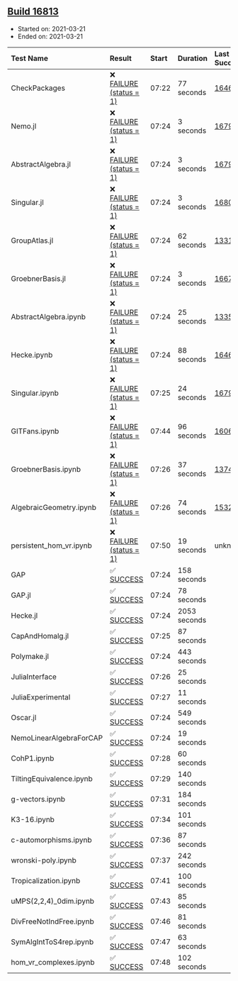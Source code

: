 ## [Build 16813](https://oscarci.mathematik.uni-kl.de/job/oscar/16813/)

* Started on: 2021-03-21
* Ended on: 2021-03-21

| Test Name    | Result | Start | Duration | Last Success | First Failure |
|:-------------|:-------|:------|:---------|:-------------|:--------------|
| CheckPackages | ❌ [FAILURE (status = 1)](https://oscarci.mathematik.uni-kl.de/job/oscar/16813/artifact/logs/build-16813/CheckPackages.log) | 07:22 | 77 seconds | [16463](https://oscarci.mathematik.uni-kl.de/job/oscar/16463/) | [16464](https://oscarci.mathematik.uni-kl.de/job/oscar/16464/) |
| Nemo.jl | ❌ [FAILURE (status = 1)](https://oscarci.mathematik.uni-kl.de/job/oscar/16813/artifact/logs/build-16813/Nemo.jl.log) | 07:24 | 3 seconds | [16793](https://oscarci.mathematik.uni-kl.de/job/oscar/16793/) | [16794](https://oscarci.mathematik.uni-kl.de/job/oscar/16794/) |
| AbstractAlgebra.jl | ❌ [FAILURE (status = 1)](https://oscarci.mathematik.uni-kl.de/job/oscar/16813/artifact/logs/build-16813/AbstractAlgebra.jl.log) | 07:24 | 3 seconds | [16792](https://oscarci.mathematik.uni-kl.de/job/oscar/16792/) | [16793](https://oscarci.mathematik.uni-kl.de/job/oscar/16793/) |
| Singular.jl | ❌ [FAILURE (status = 1)](https://oscarci.mathematik.uni-kl.de/job/oscar/16813/artifact/logs/build-16813/Singular.jl.log) | 07:24 | 3 seconds | [16802](https://oscarci.mathematik.uni-kl.de/job/oscar/16802/) | [16803](https://oscarci.mathematik.uni-kl.de/job/oscar/16803/) |
| GroupAtlas.jl | ❌ [FAILURE (status = 1)](https://oscarci.mathematik.uni-kl.de/job/oscar/16813/artifact/logs/build-16813/GroupAtlas.jl.log) | 07:24 | 62 seconds | [13311](https://oscarci.mathematik.uni-kl.de/job/oscar/13311/) | [13312](https://oscarci.mathematik.uni-kl.de/job/oscar/13312/) |
| GroebnerBasis.jl | ❌ [FAILURE (status = 1)](https://oscarci.mathematik.uni-kl.de/job/oscar/16813/artifact/logs/build-16813/GroebnerBasis.jl.log) | 07:24 | 3 seconds | [16676](https://oscarci.mathematik.uni-kl.de/job/oscar/16676/) | [16677](https://oscarci.mathematik.uni-kl.de/job/oscar/16677/) |
| AbstractAlgebra.ipynb | ❌ [FAILURE (status = 1)](https://oscarci.mathematik.uni-kl.de/job/oscar/16813/artifact/logs/build-16813/AbstractAlgebra.ipynb.log) | 07:24 | 25 seconds | [13355](https://oscarci.mathematik.uni-kl.de/job/oscar/13355/) | [13356](https://oscarci.mathematik.uni-kl.de/job/oscar/13356/) |
| Hecke.ipynb | ❌ [FAILURE (status = 1)](https://oscarci.mathematik.uni-kl.de/job/oscar/16813/artifact/logs/build-16813/Hecke.ipynb.log) | 07:24 | 88 seconds | [16463](https://oscarci.mathematik.uni-kl.de/job/oscar/16463/) | [16464](https://oscarci.mathematik.uni-kl.de/job/oscar/16464/) |
| Singular.ipynb | ❌ [FAILURE (status = 1)](https://oscarci.mathematik.uni-kl.de/job/oscar/16813/artifact/logs/build-16813/Singular.ipynb.log) | 07:25 | 24 seconds | [16793](https://oscarci.mathematik.uni-kl.de/job/oscar/16793/) | [16794](https://oscarci.mathematik.uni-kl.de/job/oscar/16794/) |
| GITFans.ipynb | ❌ [FAILURE (status = 1)](https://oscarci.mathematik.uni-kl.de/job/oscar/16813/artifact/logs/build-16813/GITFans.ipynb.log) | 07:44 | 96 seconds | [16068](https://oscarci.mathematik.uni-kl.de/job/oscar/16068/) | [16069](https://oscarci.mathematik.uni-kl.de/job/oscar/16069/) |
| GroebnerBasis.ipynb | ❌ [FAILURE (status = 1)](https://oscarci.mathematik.uni-kl.de/job/oscar/16813/artifact/logs/build-16813/GroebnerBasis.ipynb.log) | 07:26 | 37 seconds | [13748](https://oscarci.mathematik.uni-kl.de/job/oscar/13748/) | [13749](https://oscarci.mathematik.uni-kl.de/job/oscar/13749/) |
| AlgebraicGeometry.ipynb | ❌ [FAILURE (status = 1)](https://oscarci.mathematik.uni-kl.de/job/oscar/16813/artifact/logs/build-16813/AlgebraicGeometry.ipynb.log) | 07:26 | 74 seconds | [15322](https://oscarci.mathematik.uni-kl.de/job/oscar/15322/) | [15323](https://oscarci.mathematik.uni-kl.de/job/oscar/15323/) |
| persistent_hom_vr.ipynb | ❌ [FAILURE (status = 1)](https://oscarci.mathematik.uni-kl.de/job/oscar/16813/artifact/logs/build-16813/persistent_hom_vr.ipynb.log) | 07:50 | 19 seconds | unknown | unknown |
| GAP | ✅ [SUCCESS](https://oscarci.mathematik.uni-kl.de/job/oscar/16813/artifact/logs/build-16813/GAP.log) | 07:24 | 158 seconds |  |  |
| GAP.jl | ✅ [SUCCESS](https://oscarci.mathematik.uni-kl.de/job/oscar/16813/artifact/logs/build-16813/GAP.jl.log) | 07:24 | 78 seconds |  |  |
| Hecke.jl | ✅ [SUCCESS](https://oscarci.mathematik.uni-kl.de/job/oscar/16813/artifact/logs/build-16813/Hecke.jl.log) | 07:24 | 2053 seconds |  |  |
| CapAndHomalg.jl | ✅ [SUCCESS](https://oscarci.mathematik.uni-kl.de/job/oscar/16813/artifact/logs/build-16813/CapAndHomalg.jl.log) | 07:25 | 87 seconds |  |  |
| Polymake.jl | ✅ [SUCCESS](https://oscarci.mathematik.uni-kl.de/job/oscar/16813/artifact/logs/build-16813/Polymake.jl.log) | 07:24 | 443 seconds |  |  |
| JuliaInterface | ✅ [SUCCESS](https://oscarci.mathematik.uni-kl.de/job/oscar/16813/artifact/logs/build-16813/JuliaInterface.log) | 07:26 | 25 seconds |  |  |
| JuliaExperimental | ✅ [SUCCESS](https://oscarci.mathematik.uni-kl.de/job/oscar/16813/artifact/logs/build-16813/JuliaExperimental.log) | 07:27 | 11 seconds |  |  |
| Oscar.jl | ✅ [SUCCESS](https://oscarci.mathematik.uni-kl.de/job/oscar/16813/artifact/logs/build-16813/Oscar.jl.log) | 07:24 | 549 seconds |  |  |
| NemoLinearAlgebraForCAP | ✅ [SUCCESS](https://oscarci.mathematik.uni-kl.de/job/oscar/16813/artifact/logs/build-16813/NemoLinearAlgebraForCAP.log) | 07:24 | 19 seconds |  |  |
| CohP1.ipynb | ✅ [SUCCESS](https://oscarci.mathematik.uni-kl.de/job/oscar/16813/artifact/logs/build-16813/CohP1.ipynb.log) | 07:28 | 60 seconds |  |  |
| TiltingEquivalence.ipynb | ✅ [SUCCESS](https://oscarci.mathematik.uni-kl.de/job/oscar/16813/artifact/logs/build-16813/TiltingEquivalence.ipynb.log) | 07:29 | 140 seconds |  |  |
| g-vectors.ipynb | ✅ [SUCCESS](https://oscarci.mathematik.uni-kl.de/job/oscar/16813/artifact/logs/build-16813/g-vectors.ipynb.log) | 07:31 | 184 seconds |  |  |
| K3-16.ipynb | ✅ [SUCCESS](https://oscarci.mathematik.uni-kl.de/job/oscar/16813/artifact/logs/build-16813/K3-16.ipynb.log) | 07:34 | 101 seconds |  |  |
| c-automorphisms.ipynb | ✅ [SUCCESS](https://oscarci.mathematik.uni-kl.de/job/oscar/16813/artifact/logs/build-16813/c-automorphisms.ipynb.log) | 07:36 | 87 seconds |  |  |
| wronski-poly.ipynb | ✅ [SUCCESS](https://oscarci.mathematik.uni-kl.de/job/oscar/16813/artifact/logs/build-16813/wronski-poly.ipynb.log) | 07:37 | 242 seconds |  |  |
| Tropicalization.ipynb | ✅ [SUCCESS](https://oscarci.mathematik.uni-kl.de/job/oscar/16813/artifact/logs/build-16813/Tropicalization.ipynb.log) | 07:41 | 100 seconds |  |  |
| uMPS(2,2,4)_0dim.ipynb | ✅ [SUCCESS](https://oscarci.mathematik.uni-kl.de/job/oscar/16813/artifact/logs/build-16813/uMPS-2-2-4-_0dim.ipynb.log) | 07:43 | 85 seconds |  |  |
| DivFreeNotIndFree.ipynb | ✅ [SUCCESS](https://oscarci.mathematik.uni-kl.de/job/oscar/16813/artifact/logs/build-16813/DivFreeNotIndFree.ipynb.log) | 07:46 | 81 seconds |  |  |
| SymAlgIntToS4rep.ipynb | ✅ [SUCCESS](https://oscarci.mathematik.uni-kl.de/job/oscar/16813/artifact/logs/build-16813/SymAlgIntToS4rep.ipynb.log) | 07:47 | 63 seconds |  |  |
| hom_vr_complexes.ipynb | ✅ [SUCCESS](https://oscarci.mathematik.uni-kl.de/job/oscar/16813/artifact/logs/build-16813/hom_vr_complexes.ipynb.log) | 07:48 | 102 seconds |  |  |

